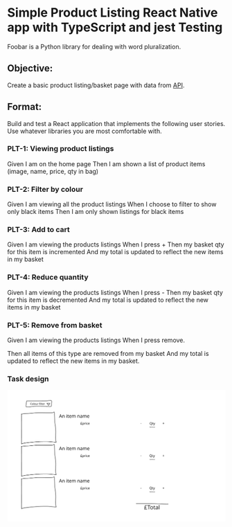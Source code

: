 # Simple Product Listing React Native app with TypeScript and jest Testing

Foobar is a Python library for dealing with word pluralization.

## Objective:

Create a basic product listing/basket page with data from [API](https://my-json-server.typicode.com/benirvingplt/products/products).

## Format: 
Build and test a React application that implements the following user stories. Use
whatever libraries you are most comfortable with.
### PLT-1: Viewing product listings
Given I am on the home page
Then I am shown a list of product items (image, name, price, qty in bag)
### PLT-2: Filter by colour
Given I am viewing all the product listings
When I choose to filter to show only black items
Then I am only shown listings for black items
### PLT-3: Add to cart
Given I am viewing the products listings
When I press +
Then my basket qty for this item is incremented
And my total is updated to reflect the new items in my basket
### PLT-4: Reduce quantity
Given I am viewing the products listings
When I press -
Then my basket qty for this item is decremented
And my total is updated to reflect the new items in my basket
### PLT-5: Remove from basket
Given I am viewing the products listings
When I press remove.


Then all items of this type are removed from my basket
And my total is updated to reflect the new items in my basket.

### Task design
![Image of design](https://raw.githubusercontent.com/hussainimdad004/productList_typescript_demo/master/src/view/assets/images/React%20native%20Test%20UI%20(1).png)

